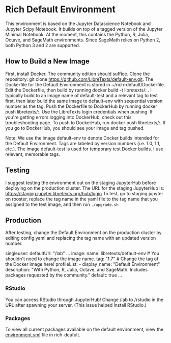 # Rich Default Environment
This environment is based on the Jupyter Datascience Notebook and Jupyter Scipy Notebook. It builds on top of a tagged version of the Jupyter Minimal Notebook.
At the moment, this contains the Python, R, Julia, Octave, and SageMath environments. Since SageMath relies on Python 2, both Python 3 and 2 are supported.

## How to Build a New Image
First, install Docker. The community edition should suffice.
Clone the repository: git clone https://github.com/LibreTexts/default-env.git. The Dockerfile for the Default Environment is stored in ~/rich-default/Dockerfile.
Edit the Dockerfile, then build by running docker build -t libretexts/<image name>:<tagname> . I typically build to an image name of default-test and a relevant tag to test first, then later build the same image to default-env with sequential version number as the tag.
Push the Dockerfile to DockerHub by running docker push libretexts/<image name>:<tagname>. Use the LibreTexts login credentials when pushing. If you're getting errors logging into DockerHub, check out this troubleshooting page.
To push to DockerHub, run docker push libretexts/<image name>:<tagname>. If you go to DockerHub, you should see your image and tag pushed.

Note: We use the image default-env to denote Docker builds intended for the Default Environment. Tags are labeled by version numbers (i.e. 1.0, 1.1, etc.).
The image default-test is used for temporary test Docker builds. I use relevant, memorable tags. 

## Testing
I suggest testing the environment out on the staging JupyterHub before deploying on the production cluster. The URL for the staging JupyterHub is: https://staging.jupyter.libretexts.org/hub/login
To test, go to staging jupyter on rooster, replace the tag name in the yaml file to the tag name that you assigned to the test image, and then run ```./upgrade.sh```

## Production
After testing, change the Default Environment on the production cluster by editing config.yaml and replacing the tag name with an updated version number. 

singleuser:
  defaultUrl: "/lab"
  ...
  image:
    name: libretexts/default-env # You shouldn't need to change the image name.
    tag: "1.7"  # Change the tag of the Docker image here!
  profileList:
    - display_name: "Default Environment"
      description: "With Python, R, Julia, Octave, and SageMath. Includes packages requested by the community."
      default: true
  ...

### RStudio
You can access RStudio through JupyterHub! Change /lab to /rstudio in the URL after spawning your server. (This issue helped install RStudio.)

### Packages
To view all current packages available on the default environment, view the [environment.yml](https://github.com/LibreTexts/default-env/blob/master/rich-default/environment.yml) file in rich-deafult.

